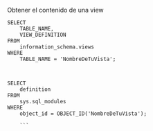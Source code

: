 Obtener el contenido de una view
```
SELECT 
    TABLE_NAME, 
    VIEW_DEFINITION
FROM 
    information_schema.views
WHERE 
    TABLE_NAME = 'NombreDeTuVista';
	
	
	
SELECT 
    definition
FROM 
    sys.sql_modules
WHERE 
    object_id = OBJECT_ID('NombreDeTuVista');
	
	```
